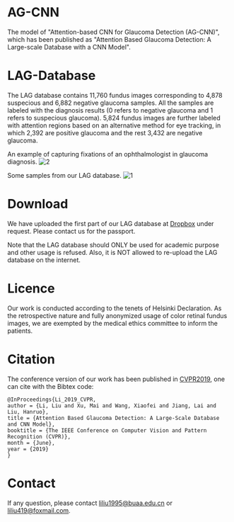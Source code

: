 # AG-CNN
The model of "Attention-based CNN for Glaucoma Detection (AG-CNN)", which has been published as "Attention Based Glaucoma Detection: A Large-scale Database with a CNN Model".

# LAG-Database
The LAG database contains 11,760 fundus images corresponding to 4,878 suspecious and 6,882 negative glaucoma samples. All the samples are labeled with the diagnosis results (0 refers to negative glaucoma and 1 refers to suspecious glaucoma).
5,824 fundus images are further labeled with attention regions based on an alternative method for eye tracking, in which 2,392 are positive glaucoma and the rest 3,432 are negative glaucoma. 

An example of capturing fixations of an ophthalmologist in glaucoma diagnosis.
![2](https://github.com/smilell/AG-CNN/blob/master/database2.png)

Some samples from our LAG database.
![1](https://github.com/smilell/AG-CNN/blob/master/database1.png)



# Download
We have uploaded the first part of our LAG database at [Dropbox](https://www.dropbox.com/s/7mcngr3xhlaj5uc/LAG_database_part_1.rar?dl=0) under request. Please contact us for the passport.

Note that the LAG database should ONLY be used for academic purpose and other usage is refused. Also, it is NOT allowed to re-upload the LAG database on the internet.

# Licence
Our work is conducted according to the tenets of Helsinki Declaration. As the retrospective nature and fully anonymized usage of color retinal fundus images, we are exempted by the medical ethics committee to inform the patients. 


# Citation
The conference version of our work has been published in [CVPR2019](http://openaccess.thecvf.com/content_CVPR_2019/html/Li_Attention_Based_Glaucoma_Detection_A_Large-Scale_Database_and_CNN_Model_CVPR_2019_paper.html), one can cite with the Bibtex code:  
```
@InProceedings{Li_2019_CVPR,
author = {Li, Liu and Xu, Mai and Wang, Xiaofei and Jiang, Lai and Liu, Hanruo},
title = {Attention Based Glaucoma Detection: A Large-Scale Database and CNN Model},
booktitle = {The IEEE Conference on Computer Vision and Pattern Recognition (CVPR)},
month = {June},
year = {2019}
}
```

# Contact
If any question, please contact liliu1995@buaa.edu.cn or liliu419@foxmail.com.
